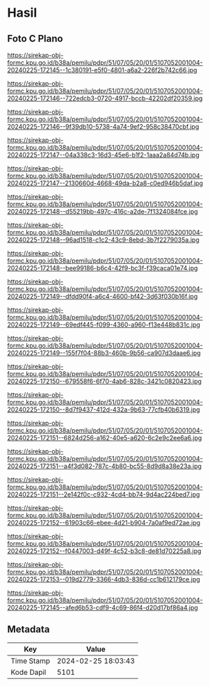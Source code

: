 # Hasil

## Foto C Plano

https://sirekap-obj-formc.kpu.go.id/b38a/pemilu/pdpr/51/07/05/20/01/5107052001004-20240225-172145--1c380191-e5f0-4801-a6a2-226f2b742c66.jpg

https://sirekap-obj-formc.kpu.go.id/b38a/pemilu/pdpr/51/07/05/20/01/5107052001004-20240225-172146--722edcb3-0720-4917-bccb-42202df20359.jpg

https://sirekap-obj-formc.kpu.go.id/b38a/pemilu/pdpr/51/07/05/20/01/5107052001004-20240225-172146--9f39db10-5738-4a74-9ef2-958c38470cbf.jpg

https://sirekap-obj-formc.kpu.go.id/b38a/pemilu/pdpr/51/07/05/20/01/5107052001004-20240225-172147--04a338c3-16d3-45e6-b1f2-1aaa2a84d74b.jpg

https://sirekap-obj-formc.kpu.go.id/b38a/pemilu/pdpr/51/07/05/20/01/5107052001004-20240225-172147--2130660d-4668-49da-b2a8-c0ed946b5daf.jpg

https://sirekap-obj-formc.kpu.go.id/b38a/pemilu/pdpr/51/07/05/20/01/5107052001004-20240225-172148--d55219bb-497c-416c-a2de-7f1324084fce.jpg

https://sirekap-obj-formc.kpu.go.id/b38a/pemilu/pdpr/51/07/05/20/01/5107052001004-20240225-172148--96ad1518-c1c2-43c9-8ebd-3b7f2279035a.jpg

https://sirekap-obj-formc.kpu.go.id/b38a/pemilu/pdpr/51/07/05/20/01/5107052001004-20240225-172148--bee99186-b6c4-42f9-bc3f-f39caca01e74.jpg

https://sirekap-obj-formc.kpu.go.id/b38a/pemilu/pdpr/51/07/05/20/01/5107052001004-20240225-172149--dfdd90f4-a6c4-4600-bf42-3d63f030b16f.jpg

https://sirekap-obj-formc.kpu.go.id/b38a/pemilu/pdpr/51/07/05/20/01/5107052001004-20240225-172149--69edf445-f099-4360-a960-f13e448b831c.jpg

https://sirekap-obj-formc.kpu.go.id/b38a/pemilu/pdpr/51/07/05/20/01/5107052001004-20240225-172149--155f7f04-88b3-460b-9b56-ca907d3daae6.jpg

https://sirekap-obj-formc.kpu.go.id/b38a/pemilu/pdpr/51/07/05/20/01/5107052001004-20240225-172150--679558f6-6f70-4ab6-828c-3421c0820423.jpg

https://sirekap-obj-formc.kpu.go.id/b38a/pemilu/pdpr/51/07/05/20/01/5107052001004-20240225-172150--8d7f9437-412d-432a-9b63-77cfb40b6319.jpg

https://sirekap-obj-formc.kpu.go.id/b38a/pemilu/pdpr/51/07/05/20/01/5107052001004-20240225-172151--6824d256-a162-40e5-a620-6c2e9c2ee6a6.jpg

https://sirekap-obj-formc.kpu.go.id/b38a/pemilu/pdpr/51/07/05/20/01/5107052001004-20240225-172151--a4f3d082-787c-4b80-bc55-8d9d8a38e23a.jpg

https://sirekap-obj-formc.kpu.go.id/b38a/pemilu/pdpr/51/07/05/20/01/5107052001004-20240225-172151--2e142f0c-c932-4cd4-bb74-9d4ac224bed7.jpg

https://sirekap-obj-formc.kpu.go.id/b38a/pemilu/pdpr/51/07/05/20/01/5107052001004-20240225-172152--61903c66-ebee-4d21-b904-7a0af9ed72ae.jpg

https://sirekap-obj-formc.kpu.go.id/b38a/pemilu/pdpr/51/07/05/20/01/5107052001004-20240225-172152--f0447003-d49f-4c52-b3c8-de81d70225a8.jpg

https://sirekap-obj-formc.kpu.go.id/b38a/pemilu/pdpr/51/07/05/20/01/5107052001004-20240225-172153--019d2779-3366-4db3-836d-cc1b612179ce.jpg

https://sirekap-obj-formc.kpu.go.id/b38a/pemilu/pdpr/51/07/05/20/01/5107052001004-20240225-172145--afed6b53-cdf9-4c69-86f4-d20d17bf86a4.jpg


## Metadata

| Key        | Value               |
| ---------- | ------------------- |
| Time Stamp | 2024-02-25 18:03:43 |
| Kode Dapil | 5101                |



